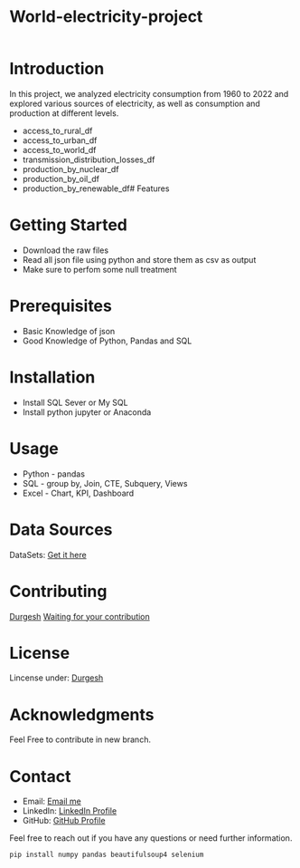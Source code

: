# World-electricity-project
<img
      alt=""
      border="0"
      data-original-height="593"
      data-original-width="1453"
      src="https://blogger.googleusercontent.com/img/b/R29vZ2xl/AVvXsEiYjYmxKGxROBbNuY1dETXQmxzYkHcb0cvv8-En8yVbNblW3FAb8te6IcRg-j6B_1RLB3D6DN10bUq9zclHZWHnY2W8NtCaBKJjqFihj0xdKNrYVcZ2DaSowl_pAzbqnFoO-9gbvhhtiULlOBzYlhy4DppqQqP5q-R2Aq_o_jlet14PPvC7hkR910babkQ/s1600/Excel_Dashboard_Snapshot.jpg"
  />

# Introduction

In this project, we analyzed electricity consumption from 1960 to 2022 and explored various sources of electricity, as well as consumption and production at different levels. 
- access_to_rural_df
- access_to_urban_df
- access_to_world_df
- transmission_distribution_losses_df
- production_by_nuclear_df
- production_by_oil_df
- production_by_renewable_df# Features

# Getting Started
- Download the raw files
- Read all json file using python and store them as csv as output
- Make sure to perfom some null treatment

# Prerequisites
- Basic Knowledge of json
- Good Knowledge of Python, Pandas and SQL

# Installation
- Install SQL Sever or My SQL
- Install python jupyter or Anaconda
# Usage
- Python - pandas
- SQL - group by, Join, CTE, Subquery, Views
- Excel - Chart, KPI, Dashboard
# Data Sources
DataSets: [Get it here](https://github.com/durgeshanalyst/World-electricity-project/tree/main/World_Electricity_Analysis/Raw%20Data)
# Contributing
[Durgesh](https://github.com/durgeshanalyst)
[Waiting for your contribution](#)
# License
Lincense under: [Durgesh](https://github.com/durgeshanalyst)
# Acknowledgments
Feel Free to contribute in new branch.
# Contact
- Email: [Email me](mailto:your.email@example.com)
- LinkedIn: [LinkedIn Profile](https://www.linkedin.com/in/durgeshanalyst/)
- GitHub: [GitHub Profile](https://github.com/durgeshanalyst)

Feel free to reach out if you have any questions or need further information.

```bash
pip install numpy pandas beautifulsoup4 selenium